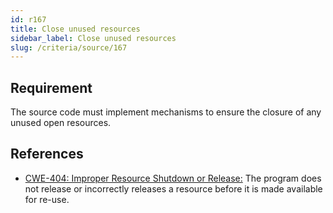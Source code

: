 ```yaml
---
id: r167
title: Close unused resources
sidebar_label: Close unused resources
slug: /criteria/source/167
---
```


## Requirement

The source code must implement mechanisms
to ensure the closure of any unused open resources.

## References

- [CWE-404: Improper Resource Shutdown or Release:](https://cwe.mitre.org/data/definitions/404.html)
The program does not release
or incorrectly releases a resource
before it is made available for re-use.
